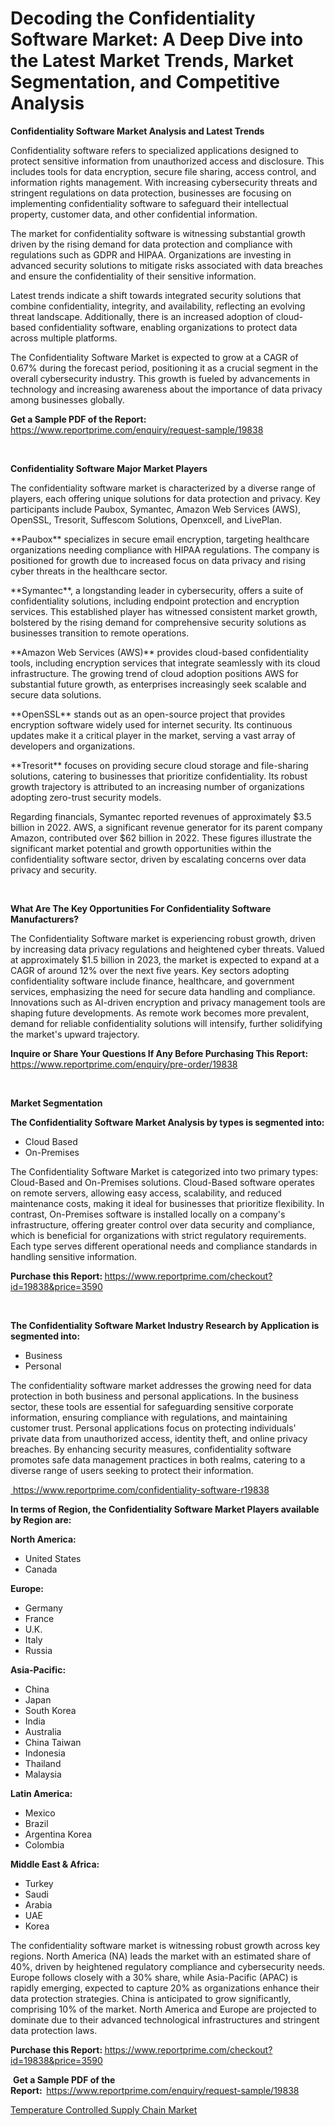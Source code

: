 <p><h1>Decoding the Confidentiality Software Market: A Deep Dive into the Latest Market Trends, Market Segmentation, and Competitive Analysis</h1></p><p><strong>Confidentiality Software Market Analysis and Latest Trends</strong></p>
<p><p>Confidentiality software refers to specialized applications designed to protect sensitive information from unauthorized access and disclosure. This includes tools for data encryption, secure file sharing, access control, and information rights management. With increasing cybersecurity threats and stringent regulations on data protection, businesses are focusing on implementing confidentiality software to safeguard their intellectual property, customer data, and other confidential information.</p><p>The market for confidentiality software is witnessing substantial growth driven by the rising demand for data protection and compliance with regulations such as GDPR and HIPAA. Organizations are investing in advanced security solutions to mitigate risks associated with data breaches and ensure the confidentiality of their sensitive information. </p><p>Latest trends indicate a shift towards integrated security solutions that combine confidentiality, integrity, and availability, reflecting an evolving threat landscape. Additionally, there is an increased adoption of cloud-based confidentiality software, enabling organizations to protect data across multiple platforms. </p><p>The Confidentiality Software Market is expected to grow at a CAGR of 0.67% during the forecast period, positioning it as a crucial segment in the overall cybersecurity industry. This growth is fueled by advancements in technology and increasing awareness about the importance of data privacy among businesses globally.</p></p>
<p><strong>Get a Sample PDF of the Report:&nbsp;</strong> <a href="https://www.reportprime.com/enquiry/request-sample/19838?utm_campaign=2206&utm_medium=2&utm_source=Github&utm_content=ia&utm_term=20032025&utm_id=confidentiality-software">https://www.reportprime.com/enquiry/request-sample/19838</a></p>
<p>&nbsp;</p>
<p><strong>Confidentiality Software Major Market Players</strong></p>
<p><p>The confidentiality software market is characterized by a diverse range of players, each offering unique solutions for data protection and privacy. Key participants include Paubox, Symantec, Amazon Web Services (AWS), OpenSSL, Tresorit, Suffescom Solutions, Openxcell, and LivePlan.</p><p>**Paubox** specializes in secure email encryption, targeting healthcare organizations needing compliance with HIPAA regulations. The company is positioned for growth due to increased focus on data privacy and rising cyber threats in the healthcare sector.</p><p>**Symantec**, a longstanding leader in cybersecurity, offers a suite of confidentiality solutions, including endpoint protection and encryption services. This established player has witnessed consistent market growth, bolstered by the rising demand for comprehensive security solutions as businesses transition to remote operations.</p><p>**Amazon Web Services (AWS)** provides cloud-based confidentiality tools, including encryption services that integrate seamlessly with its cloud infrastructure. The growing trend of cloud adoption positions AWS for substantial future growth, as enterprises increasingly seek scalable and secure data solutions.</p><p>**OpenSSL** stands out as an open-source project that provides encryption software widely used for internet security. Its continuous updates make it a critical player in the market, serving a vast array of developers and organizations.</p><p>**Tresorit** focuses on providing secure cloud storage and file-sharing solutions, catering to businesses that prioritize confidentiality. Its robust growth trajectory is attributed to an increasing number of organizations adopting zero-trust security models.</p><p>Regarding financials, Symantec reported revenues of approximately $3.5 billion in 2022. AWS, a significant revenue generator for its parent company Amazon, contributed over $62 billion in 2022. These figures illustrate the significant market potential and growth opportunities within the confidentiality software sector, driven by escalating concerns over data privacy and security.</p></p>
<p>&nbsp;</p>
<p><strong>What Are The Key Opportunities For Confidentiality Software Manufacturers?</strong></p>
<p><p>The Confidentiality Software market is experiencing robust growth, driven by increasing data privacy regulations and heightened cyber threats. Valued at approximately $1.5 billion in 2023, the market is expected to expand at a CAGR of around 12% over the next five years. Key sectors adopting confidentiality software include finance, healthcare, and government services, emphasizing the need for secure data handling and compliance. Innovations such as AI-driven encryption and privacy management tools are shaping future developments. As remote work becomes more prevalent, demand for reliable confidentiality solutions will intensify, further solidifying the market's upward trajectory.</p></p>
<p><strong>Inquire or Share Your Questions If Any Before Purchasing This Report:</strong> <a href="https://www.reportprime.com/enquiry/pre-order/19838?utm_campaign=2206&utm_medium=2&utm_source=Github&utm_content=ia&utm_term=20032025&utm_id=confidentiality-software">https://www.reportprime.com/enquiry/pre-order/19838</a></p>
<p>&nbsp;</p>
<p><strong>Market Segmentation</strong></p>
<p><strong>The Confidentiality Software Market Analysis by types is segmented into:</strong></p>
<p><ul><li>Cloud Based</li><li>On-Premises</li></ul></p>
<p><p>The Confidentiality Software Market is categorized into two primary types: Cloud-Based and On-Premises solutions. Cloud-Based software operates on remote servers, allowing easy access, scalability, and reduced maintenance costs, making it ideal for businesses that prioritize flexibility. In contrast, On-Premises software is installed locally on a company's infrastructure, offering greater control over data security and compliance, which is beneficial for organizations with strict regulatory requirements. Each type serves different operational needs and compliance standards in handling sensitive information.</p></p>
<p><strong>Purchase this Report:&nbsp;</strong><a href="https://www.reportprime.com/checkout?id=19838&price=3590&utm_campaign=2206&utm_medium=2&utm_source=Github&utm_content=ia&utm_term=20032025&utm_id=confidentiality-software">https://www.reportprime.com/checkout?id=19838&price=3590</a></p>
<p>&nbsp;</p>
<p><strong>The Confidentiality Software Market Industry Research by Application is segmented into:</strong></p>
<p><ul><li>Business</li><li>Personal</li></ul></p>
<p><p>The confidentiality software market addresses the growing need for data protection in both business and personal applications. In the business sector, these tools are essential for safeguarding sensitive corporate information, ensuring compliance with regulations, and maintaining customer trust. Personal applications focus on protecting individuals' private data from unauthorized access, identity theft, and online privacy breaches. By enhancing security measures, confidentiality software promotes safe data management practices in both realms, catering to a diverse range of users seeking to protect their information.</p></p>
<p><a href="https://www.reportprime.com/confidentiality-software-r19838?utm_campaign=2206&utm_medium=2&utm_source=Github&utm_content=ia&utm_term=20032025&utm_id=confidentiality-software">&nbsp;https://www.reportprime.com/confidentiality-software-r19838</a></p>
<p><strong>In terms of Region, the Confidentiality Software Market Players available by Region are:</strong></p>
<p>
    <p> <strong> North America: </strong>
        <ul>
            <li>United States</li>
            <li>Canada</li>
        </ul>
        </p> 
    <p> <strong> Europe: </strong>
        <ul>
            <li>Germany</li>
            <li>France</li>
            <li>U.K.</li>
            <li>Italy</li>
            <li>Russia</li>
        </ul>
        </p> 
    <p> <strong> Asia-Pacific: </strong>
        <ul>
            <li>China</li>
            <li>Japan</li>
            <li>South Korea</li>
            <li>India</li>
            <li>Australia</li>
            <li>China Taiwan</li>
            <li>Indonesia</li>
            <li>Thailand</li>
            <li>Malaysia</li>
        </ul>
        </p> 
    <p> <strong> Latin America: </strong>
        <ul>
            <li>Mexico</li>
            <li>Brazil</li>
            <li>Argentina Korea</li>
            <li>Colombia</li>
        </ul>
        </p> 
    <p> <strong> Middle East & Africa: </strong>
        <ul>
            <li>Turkey</li>
            <li>Saudi</li>
            <li>Arabia</li>
            <li>UAE</li>
            <li>Korea</li>
        </ul>
    </p>
    </p>
<p><p>The confidentiality software market is witnessing robust growth across key regions. North America (NA) leads the market with an estimated share of 40%, driven by heightened regulatory compliance and cybersecurity needs. Europe follows closely with a 30% share, while Asia-Pacific (APAC) is rapidly emerging, expected to capture 20% as organizations enhance their data protection strategies. China is anticipated to grow significantly, comprising 10% of the market. North America and Europe are projected to dominate due to their advanced technological infrastructures and stringent data protection laws.</p></p>
<p><strong>Purchase this Report: </strong><a href="https://www.reportprime.com/checkout?id=19838&price=3590&utm_campaign=2206&utm_medium=2&utm_source=Github&utm_content=ia&utm_term=20032025&utm_id=confidentiality-software">https://www.reportprime.com/checkout?id=19838&price=3590</a></p>
<p>&nbsp;<strong>Get a Sample PDF of the Report:&nbsp;&nbsp;</strong><a href="https://www.reportprime.com/enquiry/request-sample/19838?utm_campaign=2206&utm_medium=2&utm_source=Github&utm_content=ia&utm_term=20032025&utm_id=confidentiality-software">https://www.reportprime.com/enquiry/request-sample/19838</a></p>
<p><strong></strong></p>
<p><p><a href="https://github.com/joannesouthgate/Market-Research-Report-List-5/blob/main/temperature-controlled-supply-chain-market.md?utm_campaign=2206&utm_medium=2&utm_source=Github&utm_content=ia&utm_term=20032025&utm_id=confidentiality-software">Temperature Controlled Supply Chain Market</a></p></p>